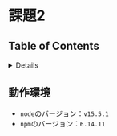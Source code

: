 # 課題2

## Table of Contents
<!-- START doctoc generated TOC please keep comment here to allow auto update -->
<!-- DON'T EDIT THIS SECTION, INSTEAD RE-RUN doctoc TO UPDATE -->
<details>
<summary>Details</summary>

- [動作環境](#%E5%8B%95%E4%BD%9C%E7%92%B0%E5%A2%83)
- [](#)

</details>
<!-- END doctoc generated TOC please keep comment here to allow auto update -->

## 動作環境

* `node`のバージョン：`v15.5.1`
* `npm`のバージョン：`6.14.11`

## 